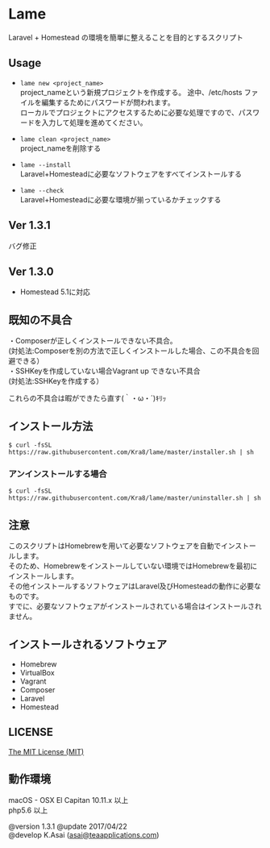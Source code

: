 # Lame
Laravel + Homestead の環境を簡単に整えることを目的とするスクリプト  

## Usage
* `lame new <project_name>`  
project_nameという新規プロジェクトを作成する。
途中、/etc/hosts ファイルを編集するためにパスワードが問われます。  
ローカルでプロジェクトにアクセスするために必要な処理ですので、パスワードを入力して処理を進めてください。  

* `lame clean <project_name>`  
project_nameを削除する

* `lame --install`  
Laravel+Homesteadに必要なソフトウェアをすべてインストールする

* `lame --check`  
Laravel+Homesteadに必要な環境が揃っているかチェックする

## Ver 1.3.1
バグ修正

## Ver 1.3.0
* Homestead 5.1に対応

## 既知の不具合
・Composerが正しくインストールできない不具合。  
(対処法:Composerを別の方法で正しくインストールした場合、この不具合を回避できる）  
・SSHKeyを作成していない場合Vagrant up できない不具合  
(対処法:SSHKeyを作成する）  

これらの不具合は暇ができたら直す(｀・ω・´)ｷﾘｯ  

## インストール方法
```
$ curl -fsSL https://raw.githubusercontent.com/Kra8/lame/master/installer.sh | sh
```

### アンインストールする場合
```
$ curl -fsSL https://raw.githubusercontent.com/Kra8/lame/master/uninstaller.sh | sh
```


## 注意
このスクリプトはHomebrewを用いて必要なソフトウェアを自動でインストールします。  
そのため、Homebrewをインストールしていない環境ではHomebrewを最初にインストールします。  
その他インストールするソフトウェアはLaravel及びHomesteadの動作に必要なものです。  
すでに、必要なソフトウェアがインストールされている場合はインストールされません。  

## インストールされるソフトウェア
* Homebrew
* VirtualBox
* Vagrant
* Composer
* Laravel
* Homestead

## LICENSE
[The MIT License (MIT)](https://github.com/Kra8/Lame/blob/master/LICENCE)

## 動作環境
macOS - OSX El Capitan 10.11.x 以上  
php5.6 以上  



@version    1.3.1
@update     2017/04/22  
@develop    K.Asai (asai@teaapplications.com)  
